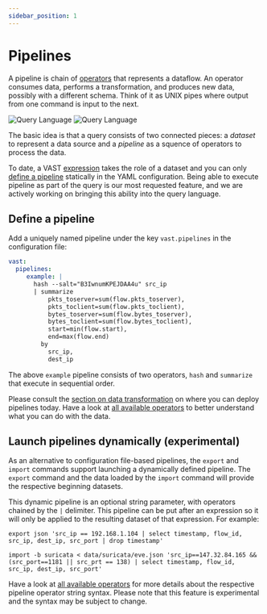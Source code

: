 ```yaml
---
sidebar_position: 1
---
```


# Pipelines

A pipeline is chain of [operators](operators) that represents a dataflow. An
operator consumes data, performs a transformation, and produces new data,
possibly with a different schema. Think of it as UNIX pipes where output from
one command is input to the next.

![Query Language](/img/query-language.light.png#gh-light-mode-only)
![Query Language](/img/query-language.dark.png#gh-dark-mode-only)

The basic idea is that a query consists of two connected pieces: a *dataset* to
represent a data source and a *pipeline* as a squence of operators to process
the data.

To date, a VAST [expression](expressions) takes the role of a dataset and you
can only [define a pipeline](/docs/use/transform) statically in the YAML
configuration. Being able to execute pipeline as part of the query is our most
requested feature, and we are actively working on bringing this ability into the
query language.

## Define a pipeline

Add a uniquely named pipeline under the key `vast.pipelines` in the
configuration file:

```yaml
vast:
  pipelines:
     example: |
       hash --salt="B3IwnumKPEJDAA4u" src_ip
       | summarize 
           pkts_toserver=sum(flow.pkts_toserver),
           pkts_toclient=sum(flow.pkts_toclient),
           bytes_toserver=sum(flow.bytes_toserver),
           bytes_toclient=sum(flow.bytes_toclient),
           start=min(flow.start),
           end=max(flow.end)
         by
           src_ip,
           dest_ip
```

The above `example` pipeline consists of two operators, `hash` and `summarize`
that execute in sequential order.

Please consult the [section on data transformation](/docs/use/transform) on
where you can deploy pipelines today. Have a look at [all available
operators](operators) to better understand what you can do with the data.

## Launch pipelines dynamically (experimental)

As an alternative to configuration file-based pipelines, the `export` and
`import` commands support launching a dynamically defined pipeline. The
`export` command and the data loaded by the `import` command will provide the
respective beginning datasets.

This dynamic pipeline is an optional string parameter, with operators chained
by the `|` delimiter. This pipeline can be put after an expression so it will
only be applied to the resulting dataset of that expression. For example:

`export json 'src_ip == 192.168.1.104 | select timestamp, flow_id, src_ip,
dest_ip, src_port | drop timestamp'`

`import -b suricata < data/suricata/eve.json 'src_ip==147.32.84.165 &&
(src_port==1181 || src_prt == 138) | select timestamp, flow_id, src_ip,
dest_ip, src_port'`

Have a look at [all available operators](operators) for more details about the
respective pipeline operator string syntax. Please note that this feature is
experimental and the syntax may be subject to change.
